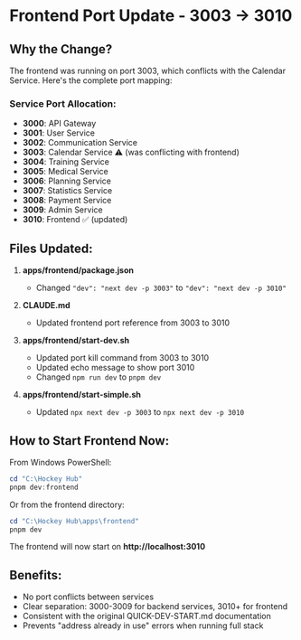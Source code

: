 # Frontend Port Update - 3003 → 3010

## Why the Change?

The frontend was running on port 3003, which conflicts with the Calendar Service. Here's the complete port mapping:

### Service Port Allocation:
- **3000**: API Gateway
- **3001**: User Service
- **3002**: Communication Service
- **3003**: Calendar Service ⚠️ (was conflicting with frontend)
- **3004**: Training Service
- **3005**: Medical Service
- **3006**: Planning Service
- **3007**: Statistics Service
- **3008**: Payment Service
- **3009**: Admin Service
- **3010**: Frontend ✅ (updated)

## Files Updated:

1. **apps/frontend/package.json**
   - Changed `"dev": "next dev -p 3003"` to `"dev": "next dev -p 3010"`

2. **CLAUDE.md**
   - Updated frontend port reference from 3003 to 3010

3. **apps/frontend/start-dev.sh**
   - Updated port kill command from 3003 to 3010
   - Updated echo message to show port 3010
   - Changed `npm run dev` to `pnpm dev`

4. **apps/frontend/start-simple.sh**
   - Updated `npx next dev -p 3003` to `npx next dev -p 3010`

## How to Start Frontend Now:

From Windows PowerShell:
```powershell
cd "C:\Hockey Hub"
pnpm dev:frontend
```

Or from the frontend directory:
```powershell
cd "C:\Hockey Hub\apps\frontend"
pnpm dev
```

The frontend will now start on **http://localhost:3010**

## Benefits:
- No port conflicts between services
- Clear separation: 3000-3009 for backend services, 3010+ for frontend
- Consistent with the original QUICK-DEV-START.md documentation
- Prevents "address already in use" errors when running full stack